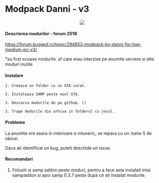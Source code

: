 # Modpack Danni - v3

<div align="center"><img src="https://i.imgur.com/RudMARB.png"></div>

#### Descrierea modurilor - forum 2018 

https://forum.bugged.ro/topic/294852-modpack-by-danni-for-low-medium-pc-v3/

*au fost scoase modurile .sf care erau interzise pe anumite servere si alte moduri inutile

#### Instalare
    
    1. Creeaza un folder cu un GTA curat.

    2. Instaleaza SAMP peste noul GTA.

    3. Descarca modurile de pe github. ()

    3. Trage modurile din arhiva in folderul cu jocul.

#### Probleme

La anumite ore seara in interioare e intuneric, se repara cu un /setw 5 de obicei.

Daca ati identificat un bug, puteti deschide un issue.

#### Recomandari
    
1. Folositi si samp addon peste moduri, pentru a face asta instalati intai sampaddon si apoi samp 0.3.7 peste
dupa ce ati instalat modurile.


